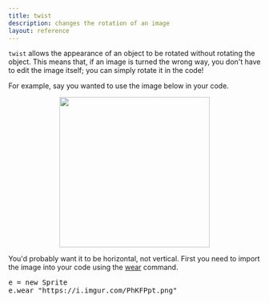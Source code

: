 ```yaml
---
title: twist
description: changes the rotation of an image
layout: reference
---
```


`twist` allows the appearance of an object to be rotated without rotating the object. This means that, if an image is turned the wrong way, you don't have to edit the image itself; you can simply rotate it in the code! 

For example, say you wanted to use the image below in your code. 

<img src="https://i.imgur.com/PhKFPpt.png" height=300 style="
  display: block;
  margin: auto;">

You'd probably want it to be horizontal, not vertical. First you need to import the image into your code using the [wear](wear.html) command. 

<pre class="jumbo">
e = new Sprite
e.wear "<span data-dfnup="image url">https://i.imgur.com/PhKFPpt.png</span>"
</pre>

<script type="demo">
e = new Sprite
e.wear "https://i.imgur.com/PhKFPpt.png"
</script>
